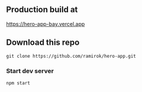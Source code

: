 ## Production build at

https://hero-app-bay.vercel.app

## Download this repo

    git clone https://github.com/ramirok/hero-app.git

### Start dev server

    npm start
